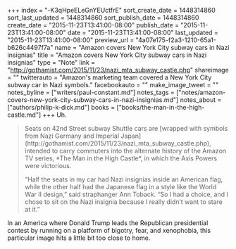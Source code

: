 +++
index = "-K3qHpeELeGnYEUctfrE"
sort_create_date = 1448314860
sort_last_updated = 1448314860
sort_publish_date = 1448314860
create_date = "2015-11-23T13:41:00-08:00"
publish_date = "2015-11-23T13:41:00-08:00"
date = "2015-11-23T13:41:00-08:00"
last_updated = "2015-11-23T13:41:00-08:00"
preview_url = "4a07e175-f2a3-1210-65a1-b626c4497f7a"
name = "Amazon covers New York City subway cars in Nazi insignias"
title = "Amazon covers New York City subway cars in Nazi insignias"
type = "Note"
link = "http://gothamist.com/2015/11/23/nazi_mta_subway_castle.php"
shareimage = ""
twitterauto = "Amazon's marketing team covered a New York City subway car in Nazi symbols."
facebookauto = ""
make_image_tweet = ""
notes_byline = ["writers/paul-constant.md"]
notes_tags = ["notes/amazon-covers-new-york-city-subway-cars-in-nazi-insignias.md"]
notes_about = ["authors/philip-k-dick.md"]
books = ["books/the-man-in-the-high-castle.md"]
+++
Uh.

<blockquote><p>Seats on 42nd Street subway Shuttle cars are [wrapped with symbols from Nazi Germany and Imperial Japan](http://gothamist.com/2015/11/23/nazi_mta_subway_castle.php), intended to carry commuters into the alternate history of the Amazon TV series, *The Man in the High Castle*, in which the Axis Powers were victorious.</p>

<p>“Half the seats in my car had Nazi insignias inside an American flag, while the other half had the Japanese flag in a style like the World War II design,” said straphanger Ann Toback. “So I had a choice, and I chose to sit on the Nazi insignia because I really didn’t want to stare at it.”</p></blockquote>

In an America where Donald Trump leads the Republican presidential contest by running on a platform of bigotry, fear, and xenophobia, this particular image hits a little bit too close to home.